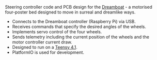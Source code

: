 Steering controller code and PCB design for the [Dreamboat](https://github.com/OliverColeman/dreamboat) - a motorised four-poster bed designed to move in surreal and dreamlike ways.

* Connects to the Dreamboat controller (Raspberry Pi) via USB.
* Receives commands that specify the desired angles of the wheels.
* Implements servo control of the four wheels.
* Sends telemetry including the current position of the wheels and the motor controller current draw.
* Designed to run on a [Teensy 4.1](https://www.pjrc.com/store/teensy41.html).
* PlatformIO is used for development.
